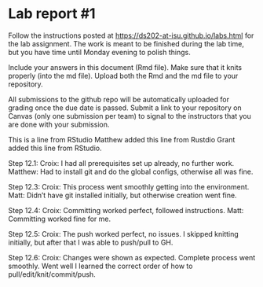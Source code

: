 
<!-- README.md is generated from README.Rmd. Please edit the README.Rmd file -->

# Lab report \#1

Follow the instructions posted at
<https://ds202-at-isu.github.io/labs.html> for the lab assignment. The
work is meant to be finished during the lab time, but you have time
until Monday evening to polish things.

Include your answers in this document (Rmd file). Make sure that it
knits properly (into the md file). Upload both the Rmd and the md file
to your repository.

All submissions to the github repo will be automatically uploaded for
grading once the due date is passed. Submit a link to your repository on
Canvas (only one submission per team) to signal to the instructors that
you are done with your submission.

This is a line from RStudio Matthew added this line from Rustdio Grant
added this line from RStudio.

Step 12.1: Croix: I had all prerequisites set up already, no further
work. Matthew: Had to install git and do the global configs, otherwise
all was fine.

Step 12.3: Croix: This process went smoothly getting into the
environment. Matt: Didn’t have git installed initially, but otherwise
creation went fine.

Step 12.4: Croix: Committing worked perfect, followed instructions.
Matt: Committing worked fine for me.

Step 12.5: Croix: The push worked perfect, no issues. I skipped knitting
initially, but after that I was able to push/pull to GH.

Step 12.6: Croix: Changes were shown as expected. Complete process went
smoothly. Went well I learned the correct order of how to
pull/edit/knit/commit/push.
